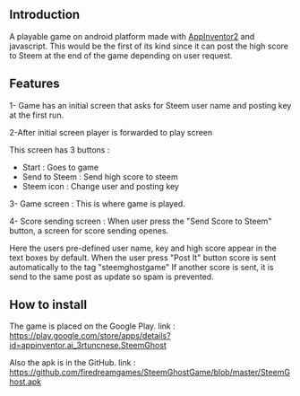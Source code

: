 
## Introduction
A playable game on android platform made with [AppInventor2](ai2.appinventor.mit.edu) and javascript.
This would be the first of its kind since it can post the high score to Steem at the end of the game depending on user request.

## Features
1- Game has an initial screen that asks for Steem user name and posting key at the first run.


2-After initial screen player is forwarded to play screen


This screen has 3 buttons :
- Start : Goes to game
- Send to Steem : Send high score to steem
- Steem icon : Change user and posting key

3- Game screen : This is where game is played.

4- Score sending screen : When user press the "Send Score to Steem" button, a screen for score sending openes.


Here the users pre-defined user name, key and high score appear in the text boxes by default.
When the user press "Post It" button score is sent automatically to the tag "steemghostgame"
If another score is sent, it is send to the same post as update so spam is prevented.

## How to install
The game is placed on the Google Play.
link : https://play.google.com/store/apps/details?id=appinventor.ai_3rtuncnese.SteemGhost

Also the apk is in the GitHub. 
link : https://github.com/firedreamgames/SteemGhostGame/blob/master/SteemGhost.apk
